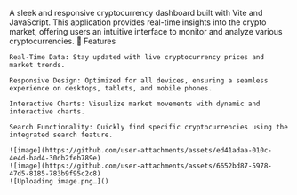 A sleek and responsive cryptocurrency dashboard built with Vite and JavaScript. This application provides real-time insights into the crypto market, offering users an intuitive interface to monitor and analyze various cryptocurrencies.​
🚀 Features

    Real-Time Data: Stay updated with live cryptocurrency prices and market trends.

    Responsive Design: Optimized for all devices, ensuring a seamless experience on desktops, tablets, and mobile phones.

    Interactive Charts: Visualize market movements with dynamic and interactive charts.

    Search Functionality: Quickly find specific cryptocurrencies using the integrated search feature.

    ![image](https://github.com/user-attachments/assets/ed41adaa-010c-4e4d-bad4-30db2feb789e)
    ![image](https://github.com/user-attachments/assets/6652bd87-5978-47d5-8185-783b9f95c2c8)
    ![Uploading image.png…]()


